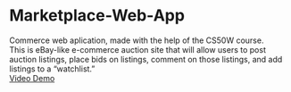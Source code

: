 # Marketplace-Web-App
 Commerce web aplication, made with the help of the CS50W course. <br />
 This is eBay-like e-commerce auction site that will allow users to post auction listings, place bids on listings, comment on those listings, and add listings to a “watchlist.” <br />[Video Demo]([https://link-url-here.org](https://www.youtube.com/watch?v=cyhuV54f1mk)https://www.youtube.com/watch?v=cyhuV54f1mk)
 
